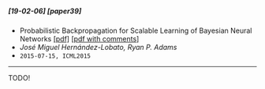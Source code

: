 ##### [19-02-06] [paper39]
- Probabilistic Backpropagation for Scalable Learning of Bayesian Neural Networks [[pdf]](https://arxiv.org/abs/1502.05336) [[pdf with comments]]()
- *José Miguel Hernández-Lobato, Ryan P. Adams*
- `2015-07-15, ICML2015`

****

TODO!
